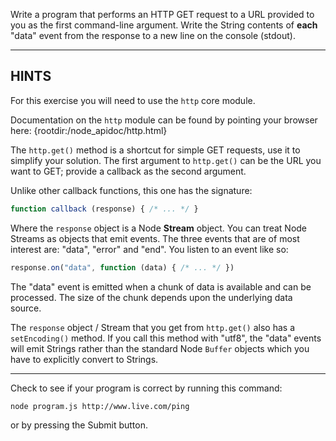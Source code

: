 Write a program that performs an HTTP GET request to a URL provided to you as the first command-line argument. Write the String contents of **each** "data" event from the response to a new line on the console (stdout).

----------------------------------------------------------------------
## HINTS

For this exercise you will need to use the `http` core module.

Documentation on the `http` module can be found by pointing your browser here:
  {rootdir:/node_apidoc/http.html}

The `http.get()` method is a shortcut for simple GET requests, use it to simplify your solution. The first argument to `http.get()` can be the URL you want to GET; provide a callback as the second argument.

Unlike other callback functions, this one has the signature:

```js
function callback (response) { /* ... */ }
```

Where the `response` object is a Node **Stream** object. You can treat Node Streams as objects that emit events. The three events that are of most interest are: "data", "error" and "end". You listen to an event like so:

```js
response.on("data", function (data) { /* ... */ })
```

The "data" event is emitted when a chunk of data is available and can be processed. The size of the chunk depends upon the underlying data source.

The `response` object / Stream that you get from `http.get()` also has a `setEncoding()` method. If you call this method with "utf8", the "data" events will emit Strings rather than the standard Node `Buffer` objects which you have to explicitly convert to Strings.

----------------------------------------------------------------------

Check to see if your program is correct by running this command:

`node program.js http://www.live.com/ping`

or by pressing the Submit button.


